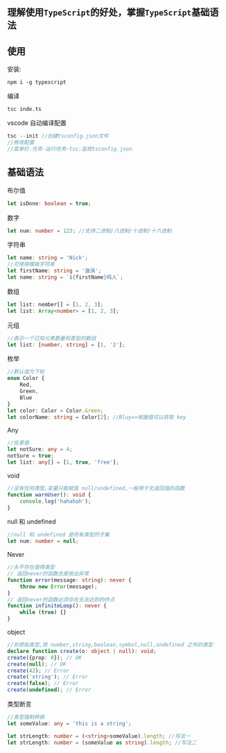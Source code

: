 ## 理解使用`TypeScript`的好处，掌握`TypeScript`基础语法

## 使用

安装:

```
npm i -g typescript
```

编译

```
tsc inde.ts
```

vscode 自动编译配置

```js
tsc --init //创建tsconfig.json文件
//修改配置
//菜单栏-任务-运行任务-tsc:监视tsconfig.json
```

## 基础语法

布尔值

```ts
let isDone: boolean = true;
```

数字

```ts
let num: number = 123; //支持二进制/八进制/十进制/十六进制
```

字符串

```ts
let name: string = 'Nick';
//可使用模版字符串
let firstName: string = '漩涡';
let name: string = `${firstName}鸣人`;
```

数组

```ts
let list: nember[] = [1, 2, 3];
let list: Array<number> = [1, 2, 3];
```

元组

```ts
//表示一个已知元素数量和类型的数组
let list: [number, string] = [1, '2'];
```

枚举

```ts
//默认值为下标
enum Color {
    Red,
    Green,
    Blue
}
let color: Color = Color.Green;
let colorName: string = Color[2]; //Bluy=>根据值可以获取 key
```

Any

```ts
//任意值
let notSure: any = 4;
notSure = true;
let list: any[] = [1, true, 'free'];
```

void

```ts
//没有任何类型,变量只能赋值 null/undefined,一般用于无返回值的函数
function warnUser(): void {
    console.log('hahahah');
}
```

null 和 undefined

```ts
//null 和 undefined 是所有类型的子集
let num: number = null;
```

Never

```ts
//永不存在值得类型
// 返回never的函数总是抛出异常
function error(message: string): never {
    throw new Error(message);
}
// 返回never的函数必须存在无法达到的终点
function infiniteLoop(): never {
    while (true) {}
}
```

object

```ts
//非原始类型,除 number,string,boolean,symbol,null,undefined 之外的类型
declare function create(o: object | null): void;
create({prop: 0}); // OK
create(null); // OK
create(42); // Error
create('string'); // Error
create(false); // Error
create(undefined); // Error
```

类型断言

```ts
//类型强制转换
let someValue: any = 'this is a string';

let strLength: number = (<string>someValue).length; //写法一
let strLength: number = (someValue as string).length; //写法二
```

